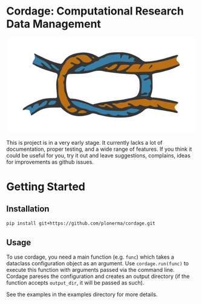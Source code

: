 # Cordage: Computational Research Data Management

![Cordage Icon](icon.svg)


This is project is in a very early stage. It currently lacks a lot of documentation, proper testing, and a wide range
of features. If you think it could be useful for you, try it out and leave suggestions, complains, ideas for
improvements as github issues.


# Getting Started
## Installation

```bash
pip install git+https://github.com/plonerma/cordage.git
```

## Usage

To use cordage, you need a main function (e.g. `func`) which takes a dataclass configuration object as an argument.
Use `cordage.run(func)` to execute this function with arguments passed via the command line. Cordage pareses the
configuration and creates an output directory (if the function accepts `output_dir`, it will be passed as such).

See the examples in the examples directory for more details.
